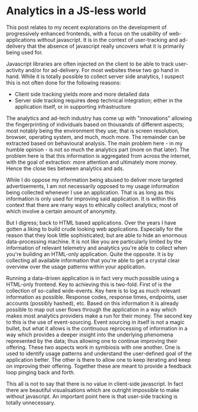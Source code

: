 Analytics in a JS-less world
==================

This post relates to my recent explorations on the development of progressively enhanced frontends, with a focus on the usability of web-applications without javascript. It is in the context of user-tracking and ad-delivery that the absence of javascript really uncovers what it is primarily being used for.

Javascript libraries are often injected on the client to be able to track user-activity and/or for ad-delivery. For most websites these two go hand in hand. While it is totally possible to collect server side analytics, I suspect this is not often done for the following reasons:

- Client side tracking yields more and more detailed data
- Server side tracking requires deep technical integration; either in the application itself, or in supporting infrastructure

The analytics and ad-tech industry has come up with "innovations" allowing the fingerprinting of individuals based on thousands of different aspects; most notably being the environment they use; that is screen resolution, browser, operating system, and much, much more. The remainder can be extracted based on behavioural analysis. The main problem here - in my humble opinion - is not so much the analytics part (more on that later). The problem here is that this information is aggregated from across the internet, with the goal of extraction: more attention and ultimately more money. Hence the close ties between analytics and ads.

While I do oppose my information being abused to deliver more targeted advertisements, I am not necessarily opposed to my usage information being collected whenever I use an application. That is as long as this information is only used for improving said application. It is within this context that there are many ways to ethically collect analytics; most of which involve a certain amount of anonymity.

But I digress; back to HTML based applications. Over the years I have gotten a liking to build crude looking web applications. Especially for the reason that they look little sophisticated; but are able to hide an enormous data-processing machine. It is not like you are particularly limited by the information of relevant telemetry and analytics you're able to collect when you're building an HTML-only application. Quite the opposite. It is by collecting all available information that you're able to get a crystal clear overview over the usage patterns within your application.

Running a data-driven application is in fact very much possible using a HTML-only frontend. Key to achieving this is two-fold. First of is the collection of so-called wide-events. Key here is to log as much relevant information as possible. Response codes, response times, endpoints, user accounts (possibly hashed), etc. Based on this information it is already possible to map out user flows through the application in a way which makes most analytics providers make a run for their money. The second key to this is the use of event-sourcing. Event sourcing in itself is not a magic bullet, but what it allows is the continuous reprocessing of information in a way which provides a deeper insight into the underlying phenomena represented by the data; thus allowing one to continue improving their offering. These two aspects work in symbiosis with one another. One is used to identify usage patterns and understand the user-defined goal of the application better. The other is there to allow one to keep iterating and keep on improving their offering. Together these are meant to provide a feedback loop pinging back and forth.

This all is not to say that there is no value in client-side javascript. In fact there are beautiful visualisations which are outright impossible to make without javascript. An important point here is that user-side tracking is totally unnecessary. 